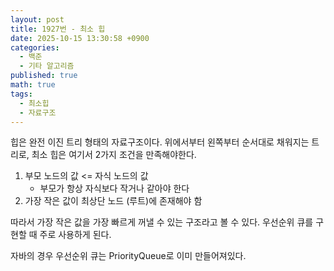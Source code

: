 ```yaml
---
layout: post
title: 1927번 - 최소 힙
date: 2025-10-15 13:30:58 +0900
categories:
  - 백준
  - 기타 알고리즘
published: true
math: true
tags:
  - 최소힙
  - 자료구조
---
```

힙은 완전 이진 트리 형태의 자료구조이다. 위에서부터 왼쪽부터 순서대로 채워지는 트리로, 최소 힙은 여기서 2가지 조건을 만족해야한다.

1. 부모 노드의 값 <= 자식 노드의 값
	- 부모가 항상 자식보다 작거나 같아야 한다
2. 가장 작은 값이 최상단 노드 (루트)에 존재해야 함

따라서 가장 작은 값을 가장 빠르게 꺼낼 수 있는 구조라고 볼 수 있다. 우선순위 큐를 구현할 때 주로 사용하게 된다.

자바의 경우 우선순위 큐는 PriorityQueue로 이미 만들어져있다.